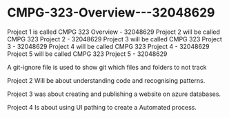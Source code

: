 # CMPG-323-Overview---32048629

Project 1 is called CMPG 323 Overview - 32048629
Project 2 will be called CMPG 323 Project 2 - 32048629
Project 3 will be called CMPG 323 Project 3 - 32048629
Project 4 will be called CMPG 323 Project 4 - 32048629
Project 5 will be called CMPG 323 Project 5 - 32048629



A git-ignore file is used to show git which files and folders to not track

Project 2 
Will be about understanding code and recognising patterns.

Project 3
was about creating and publishing a website on azure databases.

Project 4
Is about using UI pathing to create a Automated process.
